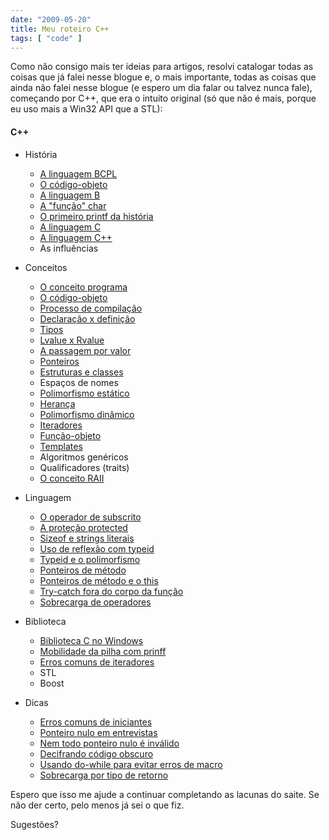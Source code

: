 ```yaml
---
date: "2009-05-20"
title: Meu roteiro C++
tags: [ "code" ]
---
```

Como não consigo mais ter ideias para artigos, resolvi catalogar todas as coisas que já falei nesse blogue e, o mais importante, todas as coisas que ainda não falei nesse blogue (e espero um dia falar ou talvez nunca fale), começando por C++, que era o intuito original (só que não é mais, porque eu uso mais a Win32 API que a STL):

#### C++
    
  * História
    
    * [A linguagem BCPL](/historia-da-linguagem-c-parte-1)
    * [O código-objeto](/historia-da-linguagem-c-parte-1)
    * [A linguagem B](/historia-da-linguagem-c-parte-2)
    * [A "função" char](/historia-da-linguagem-c-parte-2)
    * [O primeiro printf da história](/historia-da-linguagem-c-parte-2)
    * [A linguagem C](/the-c-programming-language)
    * [A linguagem C++](/a-linguagem-de-programacao-cpp-o-inicio)
    * As influências
    
  * Conceitos
    
    * [O conceito programa](/guia-basico-para-programadores-de-primeiro-int-main)
    * [O código-objeto](/historia-da-linguagem-c-parte-1)
    * [Processo de compilação](/os-diferentes-erros-na-linguagem-c)
    * [Declaração x definição](/declaracao-x-definicao)
    * [Tipos](/basico-do-basico-tipos)
    * [Lvalue x Rvalue](/rvalue-e-o-novo-lvalue)
    * [A passagem por valor](/passagem-por-valor-e-emails-com-anexo)
    * [Ponteiros](/basico-do-basico-ponteiros)
    * [Estruturas e classes](/estruturas-vs-classes-fight)
    * Espaços de nomes
    * [Polimorfismo estático](/polimorfismo-estatico)
    * [Herança](/classe-objeto-contexto-metodo-polimorfismo)
    * [Polimorfismo dinâmico](/vtable)
    * [Iteradores](/se-iterando-com-os-pseudo-ponteiros-uma-breve-introducao)
    * [Função-objeto](/sobrecarga-de-funcao-as-avessas)
    * [Templates](/gabaritos)
    * Algoritmos genéricos
    * Qualificadores (traits)
    * [O conceito RAII](/aquisicao-de-recurso-e-inicializacao)
    
  * Linguagem
    
    * [O operador de subscrito](/curiosidades-inuteis-o-operador-de-subscrito-em-c)
    * [A proteção protected](/protecao-dos-membros-protected)
    * [Sizeof e strings literais](/sizeof-de-novo)
    * [Uso de reflexão com typeid](/reflexao-em-c)
    * [Typeid e o polimorfismo](/typeid-e-os-perigos-do-nao-polimorfismo)
    * [Ponteiros de método](/ponteiros-de-metodo-conceito-fundamental)
    * [Ponteiros de método e o this](/ponteiro-de-metodo-qual-this-e-usado)
    * [Try-catch fora do corpo da função](/try-catch-flutuante)
    * [Sobrecarga de operadores](/sobrecarga-de-funcao-as-avessas)

  * Biblioteca

    * [Biblioteca C no Windows](/usando-a-libc-nativa-do-windows)
    * [Mobilidade da pilha com prinff](/a-mobilidade-das-variaveis-no-printf)
    * [Erros comuns de iteradores](/iteradores-nao-sao-constantes)
    * STL
    * Boost
    
  * Dicas
    
    * [Erros comuns de iniciantes](/os-diferentes-erros-na-linguagem-c)
    * [Ponteiro nulo em entrevistas](/codigos-de-entrevista-o-ponteiro-nulo)
    * [Nem todo ponteiro nulo é inválido](/quando-o-ponteiro-nulo-nao-e-invalido)
    * [Decifrando código obscuro](/desconstruindo-ioccc)
    * [Usando do-while para evitar erros de macro](/aquele-do-while-engracado)
    * [Sobrecarga por tipo de retorno](/sobrecarga-de-funcao-as-avessas)

Espero que isso me ajude a continuar completando as lacunas do saite. Se não der certo, pelo menos já sei o que fiz.

Sugestões?
